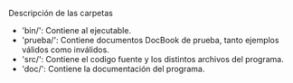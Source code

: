 Descripción de las carpetas

- 'bin/': Contiene al ejecutable.
- 'prueba/': Contiene documentos DocBook de prueba, tanto ejemplos válidos como inválidos.
- 'src/': Contiene el codigo fuente y los distintos archivos del programa.
- 'doc/': Contiene la documentación del programa.
